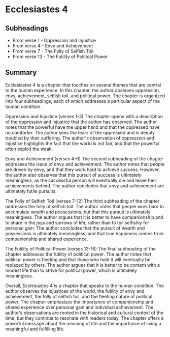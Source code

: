 # Ecclesiastes 4

## Subheadings

* From verse 1 - Oppression and Injustice
* From verse 4 - Envy and Achievement
* From verse 7 - The Folly of Selfish Toil
* From verse 13 - The Futility of Political Power

## Summary

Ecclesiastes 4 is a chapter that touches on several themes that are central to the human experience. In this chapter, the author observes oppression, envy, achievement, selfish toil, and political power. The chapter is organized into four subheadings, each of which addresses a particular aspect of the human condition.

Oppression and Injustice (verses 1-3)
The chapter opens with a description of the oppression and injustice that the author has observed. The author notes that the powerful have the upper hand and that the oppressed have no comforter. The author sees the tears of the oppressed and is deeply troubled by their suffering. The author's observation of oppression and injustice highlights the fact that the world is not fair, and that the powerful often exploit the weak.

Envy and Achievement (verses 4-6)
The second subheading of the chapter addresses the issue of envy and achievement. The author notes that people are driven by envy, and that they work hard to achieve success. However, the author also observes that this pursuit of success is ultimately meaningless, as the successful person will eventually die and leave their achievements behind. The author concludes that envy and achievement are ultimately futile pursuits.

The Folly of Selfish Toil (verses 7-12)
The third subheading of the chapter addresses the folly of selfish toil. The author notes that people work hard to accumulate wealth and possessions, but that this pursuit is ultimately meaningless. The author argues that it is better to have companionship and to share in the joys and sorrows of life, rather than to toil selfishly for personal gain. The author concludes that the pursuit of wealth and possessions is ultimately meaningless, and that true happiness comes from companionship and shared experience.

The Futility of Political Power (verses 13-16)
The final subheading of the chapter addresses the futility of political power. The author notes that political power is fleeting and that those who hold it will eventually be replaced by others. The author argues that it is better to be content with a modest life than to strive for political power, which is ultimately meaningless.

Overall, Ecclesiastes 4 is a chapter that speaks to the human condition. The author observes the injustices of the world, the futility of envy and achievement, the folly of selfish toil, and the fleeting nature of political power. The chapter emphasizes the importance of companionship and shared experience over personal gain and individual achievement. The author's observations are rooted in the historical and cultural context of the time, but they continue to resonate with readers today. The chapter offers a powerful message about the meaning of life and the importance of living a meaningful and fulfilling life.